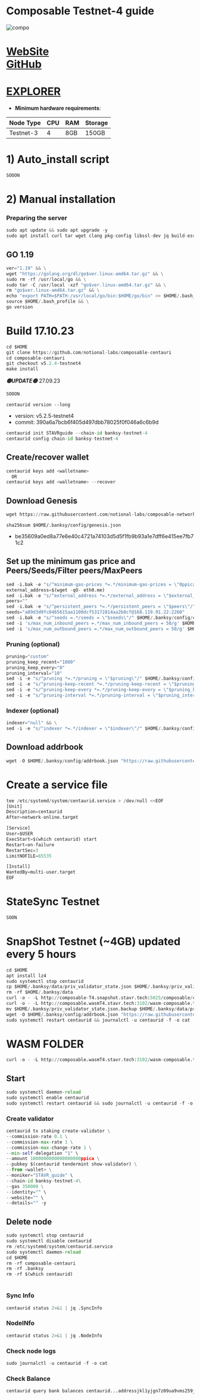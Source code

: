 # Composable Testnet-4 guide

![compo](https://github.com/obajay/nodes-Guides/assets/44331529/49502f93-cb03-461e-b788-78a391456f72)

[WebSite](https://www.composable.finance/)\
[GitHub](https://github.com/notional-labs/composable-networks)
=
[EXPLORER](https://explorer.stavr.tech/Composable-Testnet4/staking)
=

- **Minimum hardware requirements**:

| Node Type |CPU | RAM  | Storage  | 
|-----------|----|------|----------|
| Testnet-3   |   4|  8GB | 150GB    |


# 1) Auto_install script
```python
SOOON
```

# 2) Manual installation

### Preparing the server
```python
sudo apt update && sudo apt upgrade -y
sudo apt install curl tar wget clang pkg-config libssl-dev jq build-essential bsdmainutils git make ncdu gcc git jq chrony liblz4-tool -y
```

## GO 1.19
```python
ver="1.19" && \
wget "https://golang.org/dl/go$ver.linux-amd64.tar.gz" && \
sudo rm -rf /usr/local/go && \
sudo tar -C /usr/local -xzf "go$ver.linux-amd64.tar.gz" && \
rm "go$ver.linux-amd64.tar.gz" && \
echo "export PATH=$PATH:/usr/local/go/bin:$HOME/go/bin" >> $HOME/.bash_profile && \
source $HOME/.bash_profile && \
go version
```

# Build 17.10.23
```python
cd $HOME
git clone https://github.com/notional-labs/composable-centauri
cd composable-centauri
git checkout v5.2.4-testnet4
make install
```
*******🟢UPDATE🟢******* 27.09.23
```python
SOOON
```

`centaurid version --long`
- version: v5.2.5-testnet4
- commit: 390a6a7bcb6f405d497dbb78025f0f046a6c6b9d

```python
centaurid init STAVRguide --chain-id banksy-testnet-4
centaurid config chain-id banksy-testnet-4
```    

## Create/recover wallet
```python
centaurid keys add <walletname>
  OR
centaurid keys add <walletname> --recover
```

## Download Genesis
```python
wget https://raw.githubusercontent.com/notional-labs/composable-networks/main/banksy-testnet-4/genesis.json -O $HOME/.banksy/config/genesis.json
```
`sha256sum $HOME/.banksy/config/genesis.json`
+ be35609a0ed8a77e6e40c4721a74103d5d5f1fb9b93a1e7dff6e415ee7fb71c2

## Set up the minimum gas price and Peers/Seeds/Filter peers/MaxPeers
```python
sed -i.bak -e "s/^minimum-gas-prices *=.*/minimum-gas-prices = \"0ppica\"/;" ~/.banksy/config/app.toml
external_address=$(wget -qO- eth0.me) 
sed -i.bak -e "s/^external_address *=.*/external_address = \"$external_address:26656\"/" $HOME/.banksy/config/config.toml
peers=""
sed -i.bak -e "s/^persistent_peers *=.*/persistent_peers = \"$peers\"/" $HOME/.banksy/config/config.toml
seeds="a89d3d9fc0465615aa1100dcf53172814aa2b8cf@168.119.91.22:2260"
sed -i.bak -e "s/^seeds =.*/seeds = \"$seeds\"/" $HOME/.banksy/config/config.toml
sed -i 's/max_num_inbound_peers =.*/max_num_inbound_peers = 50/g' $HOME/.banksy/config/config.toml
sed -i 's/max_num_outbound_peers =.*/max_num_outbound_peers = 50/g' $HOME/.banksy/config/config.toml

```
### Pruning (optional)
```python
pruning="custom"
pruning_keep_recent="1000"
pruning_keep_every="0"
pruning_interval="10"
sed -i -e "s/^pruning *=.*/pruning = \"$pruning\"/" $HOME/.banksy/config/app.toml
sed -i -e "s/^pruning-keep-recent *=.*/pruning-keep-recent = \"$pruning_keep_recent\"/" $HOME/.banksy/config/app.toml
sed -i -e "s/^pruning-keep-every *=.*/pruning-keep-every = \"$pruning_keep_every\"/" $HOME/.banksy/config/app.toml
sed -i -e "s/^pruning-interval *=.*/pruning-interval = \"$pruning_interval\"/" $HOME/.banksy/config/app.toml
```
### Indexer (optional) 
```python
indexer="null" && \
sed -i -e "s/^indexer *=.*/indexer = \"$indexer\"/" $HOME/.banksy/config/config.toml
```

## Download addrbook
```python
wget -O $HOME/.banksy/config/addrbook.json "https://raw.githubusercontent.com/obajay/nodes-Guides/main/Projects/Composable/Testnet-4/addrbook.json"
```

# Create a service file
```python
tee /etc/systemd/system/centaurid.service > /dev/null <<EOF
[Unit]
Description=centaurid
After=network-online.target

[Service]
User=$USER
ExecStart=$(which centaurid) start
Restart=on-failure
RestartSec=3
LimitNOFILE=65535

[Install]
WantedBy=multi-user.target
EOF
```
# StateSync Testnet
```python
SOON
```
# SnapShot Testnet (~4GB) updated every 5 hours  
```python
cd $HOME
apt install lz4
sudo systemctl stop centaurid
cp $HOME/.banksy/data/priv_validator_state.json $HOME/.banksy/priv_validator_state.json.backup
rm -rf $HOME/.banksy/data
curl -o - -L http://composable-T4.snapshot.stavr.tech:5025/composable/composable-snap.tar.lz4 | lz4 -c -d - | tar -x -C $HOME/.banksy --strip-components 2
curl -o - -L http://composable.wasmT4.stavr.tech:3102/wasm-composable.tar.lz4 | lz4 -c -d - | tar -x -C $HOME/.banksy --strip-components 2
mv $HOME/.banksy/priv_validator_state.json.backup $HOME/.banksy/data/priv_validator_state.json
wget -O $HOME/.banksy/config/addrbook.json "https://raw.githubusercontent.com/obajay/nodes-Guides/main/Projects/Composable/Testnet-4/addrbook.json"
sudo systemctl restart centaurid && journalctl -u centaurid -f -o cat
```
# WASM FOLDER
```python
curl -o - -L http://composable.wasmT4.stavr.tech:3102/wasm-composable.tar.lz4 | lz4 -c -d - | tar -x -C $HOME/.banksy --strip-components 2
```


## Start
```python
sudo systemctl daemon-reload
sudo systemctl enable centaurid
sudo systemctl restart centaurid && sudo journalctl -u centaurid -f -o cat
```

### Create validator
```python
centaurid tx staking create-validator \
--commission-rate 0.1 \
--commission-max-rate 1 \
--commission-max-change-rate 1 \
--min-self-delegation "1" \
--amount 1000000000000000000ppica \
--pubkey $(centaurid tendermint show-validator) \
--from <wallet> \
--moniker="STAVR_guide" \
--chain-id banksy-testnet-4\
--gas 350000 \
--identity="" \
--website="" \
--details="" -y
```

## Delete node
```python
sudo systemctl stop centaurid
sudo systemctl disable centaurid
rm /etc/systemd/system/centaurid.service
sudo systemctl daemon-reload
cd $HOME
rm -rf composable-centauri
rm -rf .banksy
rm -rf $(which centaurid)
```
#
### Sync Info
```python
centaurid status 2>&1 | jq .SyncInfo
```
### NodeINfo
```python
centaurid status 2>&1 | jq .NodeInfo
```
### Check node logs
```python
sudo journalctl -u centaurid -f -o cat
```
### Check Balance
```python
centaurid query bank balances centaurid...addressjkl1yjgn7z09ua9vms259j
```
